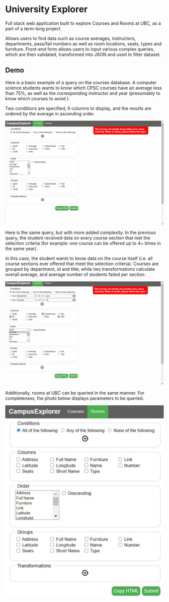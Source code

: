 # University Explorer

Full stack web application built to explore Courses and Rooms at UBC, as a part of a term-long project. 

Allows users to find data such as course averages, instructors, departments, pass/fail numbers as well as room locations, seats, types and furniture. Front-end form allows users to input various complex queries, which are then validated, transformed into JSON and used to filter dataset. 

## Demo

Here is a basic example of a query on the courses database. A computer science students wants to know which CPSC courses have an average less than 75%, as well as the corresponding instructor and year (presumably to know which courses to avoid  ).

Two conditions are specified, 6 columns to display, and the results are ordered by the average in ascending order.

![Simple courses query](demo/basic-query-demo.gif)

Here is the same query, but with more added complexity. In the previous query, the student received data on every course section that met the selection criteria (for example: one course can be offered up to 4+ times in the same year). 

In this case, the student wants to know data on the course itself (i.e. all course sections ever offered that meet the selection criteria). Courses are grouped by department, id and title; while two transformations calculate overall average, and average number of students failed per section. 

![Complex courses query](demo/complex-query-demo.gif)

Additionally, rooms at UBC can be queried in the same manner. For completeness, the photo below displays parameters to be queried.

![Rooms query overview](demo/rooms.JPG)




